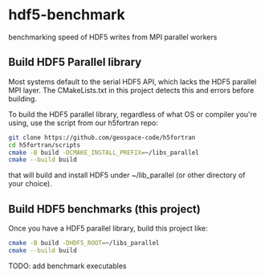 # hdf5-benchmark

benchmarking speed of HDF5 writes from MPI parallel workers

## Build HDF5 Parallel library

Most systems default to the serial HDF5 API, which lacks the HDF5 parallel MPI layer.
The CMakeLists.txt in this project detects this and errors before building.

To build the HDF5 parallel library, regardless of what OS or compiler you're using, use the script from our h5fortran repo:

```sh
git clone https://github.com/geospace-code/h5fortran
cd h5fortran/scripts
cmake -B build -DCMAKE_INSTALL_PREFIX=~/libs_parallel
cmake --build build
```

that will build and install HDF5 under ~/lib_parallel (or other directory of your choice).

## Build HDF5 benchmarks (this project)

Once you have a HDF5 parallel library, build this project like:

```sh
cmake -B build -DHDF5_ROOT=~/libs_parallel
cmake --build build
```

TODO: add benchmark executables
